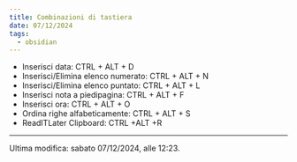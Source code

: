 ```yaml
---
title: Combinazioni di tastiera
date: 07/12/2024
tags:
  - obsidian
---
```


- Inserisci data: CTRL + ALT + D
- Inserisci/Elimina elenco numerato: CTRL + ALT + N
- Inserisci/Elimina elenco puntato: CTRL + ALT + L
- Inserisci nota a piedipagina: CTRL + ALT + F
- Inserisci ora: CTRL + ALT + O
- Ordina righe alfabeticamente: CTRL + ALT + S
- ReadITLater Clipboard: CTRL +ALT +R

---

Ultima modifica: sabato 07/12/2024, alle 12:23.
